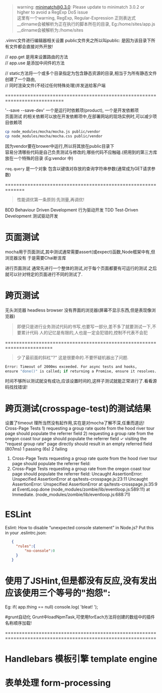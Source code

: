 >warning: minimatch@0.3.0: Please update to minimatch 3.0.2 or higher 
>to avoid a RegExp DoS issue  
这里有一个warning, RegExp, Regular-Expression 正则表达式  
>__dirname会被解析为正在执行的脚本所在的目录, Eg:/home/sites/app.js 
>__dirname会被解析为:/home/sites

.vimrc文件进行编辑器相关设置
public文件夹之所以叫public: 是因为该目录下所有文件都会直接对外开放!

// app.get 是用来设置路由的方法  
// app.use 是添加中间件的方法  

// static方法将一个或多个目录指定为包含静态资源的目录,相当于为所有静态文件创建了一个路由,  
// 同时渲染文件(不经过任何特殊处理)并发送给客户端  

===========================================================================

'--save --save-dev' 一个是运行时依赖项(product), 一个是开发依赖项  
页面测试 的相关依赖可以放在开发依赖项中,在部署网站的现场实例时,可以减少项目依赖项
```bash
cp node_modules/mocha/mocha.js public/vendor  
cp node_modules/mocha/mocha.css public/vendor  
```
因为vendor要在brower中运行,所以将其放在public目录下  
容易分清哪些代码是自己负责测试与修改的,哪些代码不应触碰.(把用到的第三方库放在一个特殊的目录
(Eg:vendor 中)

`req.query` 是一个对象 包含以键值对存放的查询字符串参数(通常成为GET请求参数)

=============================================================

>性能调优第一条原则:先测量,再调优!

BDD Behaviour Driven Development 行为驱动开发
TDD Test-Driven Development 测试驱动开发

# 页面测试
mocha用于页面测试,其中测试通常需要assert(或expect)函数,Node框架中有,但浏览器没有
于是需要Chai断言库

进行页面测试 通常先进行一个整体的测试,对于每个页面都要有可运行的测试
之后就可以针对特定的页面进行不同的测试了.

# 跨页测试
无头浏览器 headless browser 没有界面的浏览器(屏幕不显示东西,但是表现像浏览器)


>即便只是进行业务测试代码的书写,也要写一部分,差不多了就要测试一下,不要累计代码
>人的记忆是有限的,人也是一定会犯错的,控制不代表不会犯

=======================================================================

>少了最前面的斜杠"?" 这是很要命的.不要怀疑机器出了问题.

```bash
Error: Timeout of 2000ms exceeded. For async tests and hooks, 
ensure "done()" is called; if returning a Promise, ensure it resolves.
```
时间不够所以测试就没有成功,应该设置时间的,这样子测试就能正常进行了.看看源码找找错误!

# 跨页测试(crosspage-test)的测试结果
设置了timeout 理所当然没有起作用,实在是对mocha了解不深,任重而道远!
  Cross-Page Tests
    1) requesting a group rate quote from the hood river tour page should populate the referrer field
    2) requesting a group rate from the oregon coast tour page should populate the referrer field
    ✓ visiting the "request group rate" page directly should result in an empty referred field (807ms)
  1 passing (6s)
  2 failing

  1) Cross-Page Tests
       requesting a group rate quote from the hood river tour page should populate the referrer field:
  2) Cross-Page Tests
       requesting a group rate from the oregon coast tour page should populate the referrer field:
      Uncaught AssertionError: Unspecified AssertionError
      at qa/tests-crosspage.js:23:11
      Uncaught AssertionError: Unspecified AssertionError
      at qa/tests-crosspage.js:35:9
      at EventLoop.done (node_modules/zombie/lib/eventloop.js:589:11)
      at Immediate.<anonymous> (node_modules/zombie/lib/eventloop.js:688:71)

# ESLint
   Eslint: How to disable “unexpected console statement” in Node.js?
   Put this in your .eslintrc.json:
```json
   {
     "rules":{
         "no-console":0
     }
   }
```

# 使用了JSHint,但是都没有反应,没有发出应该使用三个等号的"抱怨":
  Eg: if( app.thing == null) console.log( 'bleat! ');

#grunt自动化
Grunt中loadNpmTask,可使用forEach方法将创建的数组中的插件名称顺序加载!
  
============================================================================================================

# Handlebars 模板引擎 template engine

# 表单处理 form-processing



